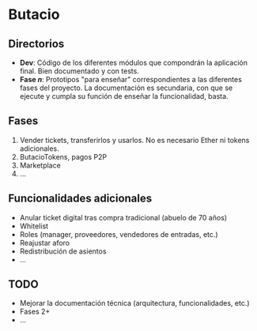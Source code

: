 # Butacio

## Directorios
* **Dev**: Código de los diferentes módulos que compondrán la aplicación final. Bien documentado y con tests.
* **Fase *n***: Prototipos "para enseñar" correspondientes a las diferentes fases del proyecto. La documentación es secundaria, con que se ejecute y cumpla su función de enseñar la funcionalidad, basta.

## Fases
1. Vender tickets, transferirlos y usarlos. No es necesario Ether ni tokens adicionales.
2. ButacioTokens, pagos P2P
3. Marketplace
4. ...

## Funcionalidades adicionales
* Anular ticket digital tras compra tradicional (abuelo de 70 años)
* Whitelist
* Roles (manager, proveedores, vendedores de entradas, etc.)
* Reajustar aforo
* Redistribución de asientos
* ...

## TODO
* Mejorar la documentación técnica (arquitectura, funcionalidades, etc.)
* Fases 2+
* ...
